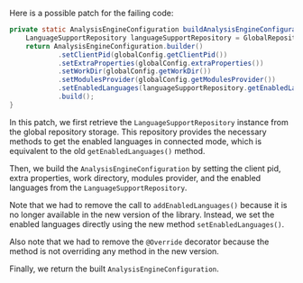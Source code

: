 Here is a possible patch for the failing code:
```java
private static AnalysisEngineConfiguration buildAnalysisEngineConfiguration() {
    LanguageSupportRepository languageSupportRepository = GlobalRepositoryStorage.instance().get(GlobalRepositoryStorage.Type.LANGUAGE_SUPPORT);
    return AnalysisEngineConfiguration.builder()
            .setClientPid(globalConfig.getClientPid())
            .setExtraProperties(globalConfig.extraProperties())
            .setWorkDir(globalConfig.getWorkDir())
            .setModulesProvider(globalConfig.getModulesProvider())
            .setEnabledLanguages(languageSupportRepository.getEnabledLanguagesInConnectedMode())
            .build();
}
```
In this patch, we first retrieve the `LanguageSupportRepository` instance from the global repository storage. This repository provides the necessary methods to get the enabled languages in connected mode, which is equivalent to the old `getEnabledLanguages()` method.

Then, we build the `AnalysisEngineConfiguration` by setting the client pid, extra properties, work directory, modules provider, and the enabled languages from the `LanguageSupportRepository`.

Note that we had to remove the call to `addEnabledLanguages()` because it is no longer available in the new version of the library. Instead, we set the enabled languages directly using the new method `setEnabledLanguages()`.

Also note that we had to remove the `@Override` decorator because the method is not overriding any method in the new version.

Finally, we return the built `AnalysisEngineConfiguration`.